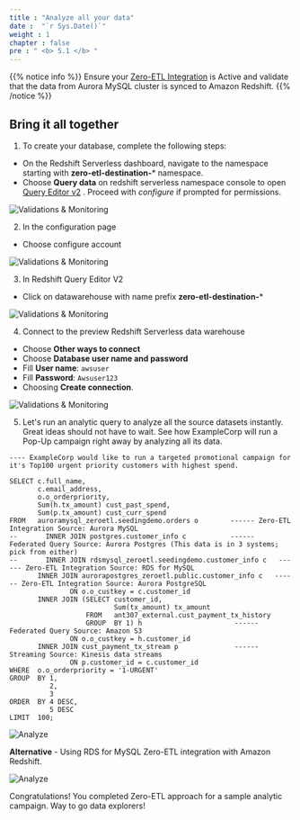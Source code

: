```yaml
---
title : "Analyze all your data"
date :  "`r Sys.Date()`" 
weight : 1
chapter : false
pre : " <b> 5.1 </b> "
---
```


{{% notice info %}}
Ensure your [Zero-ETL Integration](2-Zero-ETL) is Active and validate that the data from Aurora MySQL cluster is synced to Amazon Redshift.
{{% /notice %}}

## Bring it all together

1. To create your database, complete the following steps:
+ On the Redshift Serverless dashboard, navigate to the namespace starting with **zero-etl-destination-*** namespace.
+ Choose **Query data** on redshift serverless namespace console to open [Query Editor v2](https://docs.aws.amazon.com/redshift/latest/mgmt/query-editor-v2-using.html) . Proceed with *configure* if prompted for permissions.

![Validations & Monitoring](/images/2.Zero-ETLIntegration/34.png)

2. In the configuration page
+ Choose configure account

![Validations & Monitoring](/images/2.Zero-ETLIntegration/36.png)

3. In Redshift Query Editor V2
+ Click on datawarehouse with name prefix **zero-etl-destination-***

![Validations & Monitoring](/images/2.Zero-ETLIntegration/37.png)

4. Connect to the preview Redshift Serverless data warehouse
+ Choose **Other ways to connect**
+ Choose **Database user name and password**
+ Fill **User name**: `awsuser`
+ Fill **Password**: `Awsuser123`
+ Choosing **Create connection**.

![Validations & Monitoring](/images/2.Zero-ETLIntegration/38.png)

5. Let's run an analytic query to analyze all the source datasets instantly. Great ideas should not have to wait. See how ExampleCorp will run a Pop-Up campaign right away by analyzing all its data.

```
---- ExampleCorp would like to run a targeted promotional campaign for it's Top100 urgent priority customers with highest spend.

SELECT c.full_name,
       c.email_address,
       o.o_orderpriority,
       Sum(h.tx_amount) cust_past_spend,
       Sum(p.tx_amount) cust_curr_spend
FROM   auroramysql_zeroetl.seedingdemo.orders o        ------ Zero-ETL Integration Source: Aurora MySQL
--       INNER JOIN postgres.customer_info c           ------ Federated Query Source: Aurora Postgres (This data is in 3 systems; pick from either)
--       INNER JOIN rdsmysql_zeroetl.seedingdemo.customer_info c   ------ Zero-ETL Integration Source: RDS for MySQL
       INNER JOIN aurorapostgres_zeroetl.public.customer_info c   ------ Zero-ETL Integration Source: Aurora PostgreSQL
               ON o.o_custkey = c.customer_id
       INNER JOIN (SELECT customer_id,
                          Sum(tx_amount) tx_amount
                   FROM   ant307_external.cust_payment_tx_history
                   GROUP  BY 1) h                       ------ Federated Query Source: Amazon S3
               ON o.o_custkey = h.customer_id
       INNER JOIN cust_payment_tx_stream p              ------ Streaming Source: Kinesis data streams
               ON p.customer_id = c.customer_id
WHERE  o.o_orderpriority = '1-URGENT'
GROUP  BY 1,
          2,
          3
ORDER  BY 4 DESC,
          5 DESC
LIMIT  100; 
```

![Analyze](/images/5.Analyze/1.png)

**Alternative** - Using RDS for MySQL Zero-ETL integration with Amazon Redshift.

![Analyze](/images/5.Analyze/2.png)

Congratulations! You completed Zero-ETL approach for a sample analytic campaign. Way to go data explorers!